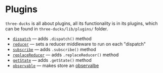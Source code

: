 # Plugins

`three-ducks` is all about plugins, all its functionality is in its plugins, which
can be found in `three-ducks/lib/plugins/` folder.

- [`dispatch`](./plugins/dispatch.md) &mdash; adds `.dispatch()` method
- [`reducer`](./plugins/reducer.md) &mdash; sets a reducer middleware to run on each "dispatch"
- [`subscribe`](./plugins/subscribe.md) &mdash; adds `.subscribe()` method
- [`replaceReducer`](./plugins/replaceReducer.md) &mdash; adds `.replaceReducer()` method
- [`getState`](./plugins/replaceReducer.md) &mdash; adds `.getState()` method
- [`observable`](./plugins/observable.md) &mdash; makes store an [observalbe](https://github.com/tc39/proposal-observable)
